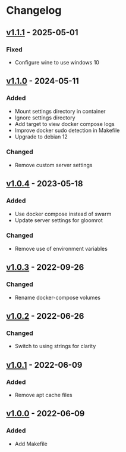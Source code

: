 # Changelog

## [v1.1.1](https://github.com/fboulnois/vrising-docker/compare/v1.1.0...v1.1.1) - 2025-05-01

### Fixed

* Configure wine to use windows 10

## [v1.1.0](https://github.com/fboulnois/vrising-docker/compare/v1.0.4...v1.1.0) - 2024-05-11

### Added

* Mount settings directory in container
* Ignore settings directory
* Add target to view docker compose logs
* Improve docker sudo detection in Makefile
* Upgrade to debian 12

### Changed

* Remove custom server settings

## [v1.0.4](https://github.com/fboulnois/vrising-docker/compare/v1.0.3...v1.0.4) - 2023-05-18

### Added

* Use docker compose instead of swarm
* Update server settings for gloomrot

### Changed

* Remove use of environment variables

## [v1.0.3](https://github.com/fboulnois/vrising-docker/compare/v1.0.2...v1.0.3) - 2022-09-26

### Changed

* Rename docker-compose volumes

## [v1.0.2](https://github.com/fboulnois/vrising-docker/compare/v1.0.1...v1.0.2) - 2022-06-26

### Changed

* Switch to using strings for clarity

## [v1.0.1](https://github.com/fboulnois/vrising-docker/compare/v1.0.0...v1.0.1) - 2022-06-09

### Added

* Remove apt cache files

## [v1.0.0](https://github.com/fboulnois/vrising-docker/releases/tag/v1.0.0) - 2022-06-09

### Added

* Add Makefile
